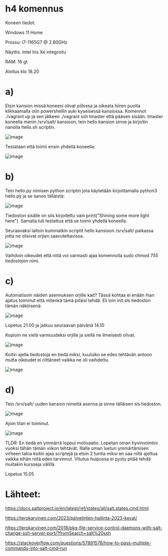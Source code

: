 # h4 komennus

Koneen tiedot:

Windows 11 Home

Prossu: i7-1165G7 @ 2.80GHz

Näyttis: Intel Iris Xe integroitu

RAM: 16 gt

Aloitus klo 18.20

# a)

Etsin kansion missä koneeni olivat piilossa ja oikeata hiiren puolta klikkaamalla otin powershellin auki kyseisessä kansiossa. Komennot ./vagrant up ja sen jälkeen ./vagrant ssh tmaster että pääsen sisään. tmaster koneella menin /srv/salt/ kansioon, tein hello kansion sinne ja kirjoitin nanolla hello.sh scriptin.

![image](https://user-images.githubusercontent.com/129611461/233856255-cace1baa-9c1d-4068-82b0-e169fdfc3a08.png)

Testataan että toimii ensin yhdellä koneella:

![image](https://user-images.githubusercontent.com/129611461/233856336-72452cfc-042d-457c-be1e-5ffe81601a0a.png)


# b)
Tein hello.py nimisen python scriptin jota käytetään kirjoittamalla python3 hello.py ja se sanoo tälläistä:

![image](https://user-images.githubusercontent.com/129611461/233852618-e4f663f8-5c20-4689-9691-6909752acc81.png)

Tiedoston sisälle on siis kirjoitettu vain print("Shining some more light here"). Samalla tuli testattua että se toimii yhdellä koneella.

Seuraavaksi laitoin kummatkin scriptit hello kansioon /srv/salt/ paikassa jotta ne olisivat orjien saavutettavissa.

![image](https://user-images.githubusercontent.com/129611461/233984138-51722968-a3c0-4982-bcfb-2e5e927a985b.png)

Vaihdoin oikeudet että niitä voi varmasti ajaa komennolla sudo chmod 755 *tiedostojen nimi*.

# c)

Automatisoin näiden asennuksen orjille kait? Tässä kohtaa ei enään ihan ajatus toiminut että mitenkä tämä pitäisi tehdä. Eli loin init.sls tiedoston tämän näköisenä:

![image](https://user-images.githubusercontent.com/129611461/233985131-8ec38dd8-5a8b-4220-8d3b-094a49a54c34.png)

Lopetus 21.00 ja jatkuu seuraavan päivänä 14.10

Kopioin ne vielä varmuudeksi orjille ja siellä ne ilmeisesti olivat.

![image](https://user-images.githubusercontent.com/129611461/233856610-92cde6bf-9d53-46aa-9dce-fac4190b70ac.png)

Koitin ajella tiedostoja en tiedä miksi, kuuluiko se edes tehtävän antoon mutta oikeudet ei riittäneet vaikka ne oli vaihdettu.

![image](https://user-images.githubusercontent.com/129611461/233985720-05db6d21-0f44-4dac-be47-99a94a70b2b5.png)

# d)

Tein /srv/salt/ uuden kansion nimeltä asenna ja sinne tälläisen sls tiedoston.

![image](https://user-images.githubusercontent.com/129611461/233990240-db97d9cf-f450-4c67-8bf1-e304f9690557.png)

Ajoin tilan ei toiminut.

![image](https://user-images.githubusercontent.com/129611461/233990355-e0e31933-b931-4e6a-bca2-46b4d875151f.png)

TLDR:
En tiedä en ymmärrä loppui motivaatio. Lopetan oman hyvinvointini vuoksi tähän tämän viikon tehtävät. Illalla oman luetun ymmärtämisen virheen takia koitin ajaa scriptejä ja etsin 2 tuntia miksi en saa niitä ajettua vaikka eihän niitä edes tarvinnut. VItutus huipussa ei pysty pitää tehdä muitakin kursseja välillä.

Lopetus 15.05

# Lähteet:

https://docs.saltproject.io/en/latest/ref/states/all/salt.states.cmd.html

https://terokarvinen.com/2023/palvelinten-hallinta-2023-kevat/

https://terokarvinen.com/2018/pkg-file-service-control-daemons-with-salt-change-ssh-server-port/?fromSearch=salt%20ssh

https://stackoverflow.com/questions/57891578/how-to-pass-multiple-commands-into-salt-cmd-run

